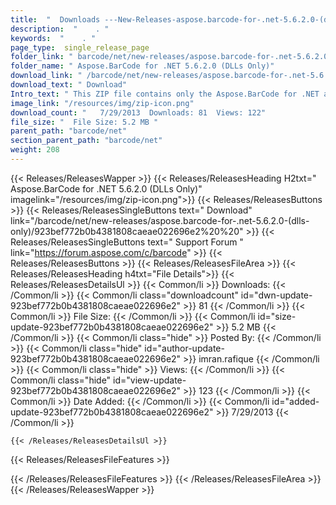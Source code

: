 ```yaml
---
title:  "  Downloads ---New-Releases-aspose.barcode-for-.net-5.6.2.0-(dlls-only) . " 
description:  "    . " 
keywords:  "    . " 
page_type:  single_release_page
folder_link: " barcode/net/new-releases/aspose.barcode-for-.net-5.6.2.0-(dlls-only)/"
folder_name: " Aspose.BarCode for .NET 5.6.2.0 (DLLs Only)"
download_link: " /barcode/net/new-releases/aspose.barcode-for-.net-5.6.2.0-(dlls-only)/923bef772b0b4381808caeae022696e2"
download_text: " Download"
Intro_text: " This ZIP file contains only the Aspose.BarCode for .NET assemblies. The assembli..."
image_link: "/resources/img/zip-icon.png"
download_count: "   7/29/2013  Downloads: 81  Views: 122"
file_size: "  File Size: 5.2 MB "
parent_path: "barcode/net"
section_parent_path: "barcode/net"
weight: 208 
---
```


{{< Releases/ReleasesWapper >}}
  {{< Releases/ReleasesHeading H2txt=" Aspose.BarCode for .NET 5.6.2.0 (DLLs Only)" imagelink="/resources/img/zip-icon.png">}}
  {{< Releases/ReleasesButtons >}}
    {{< Releases/ReleasesSingleButtons text=" Download" link="/barcode/net/new-releases/aspose.barcode-for-.net-5.6.2.0-(dlls-only)/923bef772b0b4381808caeae022696e2%20%20" >}}
    {{< Releases/ReleasesSingleButtons text=" Support Forum " link="https://forum.aspose.com/c/barcode" >}}
  {{< Releases/ReleasesButtons >}}
  {{< Releases/ReleasesFileArea >}}
    {{< Releases/ReleasesHeading h4txt="File Details">}}
    {{< Releases/ReleasesDetailsUl >}}
            {{< Common/li  >}} Downloads: {{< /Common/li >}} 
      {{< Common/li class="downloadcount" id="dwn-update-923bef772b0b4381808caeae022696e2" >}} 81 {{< /Common/li >}} 
      {{< Common/li  >}} File Size: {{< /Common/li >}} 
      {{< Common/li id="size-update-923bef772b0b4381808caeae022696e2" >}} 5.2 MB {{< /Common/li >}} 
      {{< Common/li  class="hide" >}} Posted By: {{< /Common/li >}} 
      {{< Common/li class="hide" id="author-update-923bef772b0b4381808caeae022696e2" >}} imran.rafique {{< /Common/li >}} 
      {{< Common/li class="hide"  >}} Views: {{< /Common/li >}} 
      {{< Common/li class="hide" id="view-update-923bef772b0b4381808caeae022696e2" >}} 123 {{< /Common/li >}} 
      {{< Common/li  >}} Date Added: {{< /Common/li >}} 
      {{< Common/li id="added-update-923bef772b0b4381808caeae022696e2" >}} 7/29/2013 {{< /Common/li >}} 

    {{< /Releases/ReleasesDetailsUl >}}

  {{< Releases/ReleasesFileFeatures >}}
      
  {{< /Releases/ReleasesFileFeatures >}}
 {{< /Releases/ReleasesFileArea >}}
{{< /Releases/ReleasesWapper >}}


